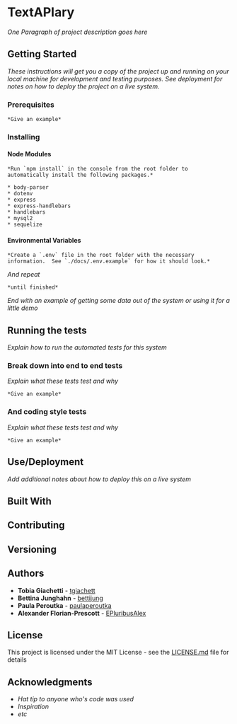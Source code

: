 # TextAPIary

*One Paragraph of project description goes here*

## Getting Started

*These instructions will get you a copy of the project up and running on your local machine for development and testing purposes. See deployment for notes on how to deploy the project on a live system.*

### Prerequisites

```
*Give an example*
```

### Installing

#### Node Modules

```
*Run `npm install` in the console from the root folder to automatically install the following packages.*

* body-parser
* dotenv
* express
* express-handlebars
* handlebars
* mysql2
* sequelize
```

#### Environmental Variables

```
*Create a `.env` file in the root folder with the necessary information.  See `./docs/.env.example` for how it should look.*
```

*And repeat*

```
*until finished*
```

*End with an example of getting some data out of the system or using it for a little demo*

## Running the tests

*Explain how to run the automated tests for this system*

### Break down into end to end tests

*Explain what these tests test and why*

```
*Give an example*
```

### And coding style tests

*Explain what these tests test and why*

```
*Give an example*
```

## Use/Deployment

*Add additional notes about how to deploy this on a live system*

## Built With


## Contributing


## Versioning


## Authors

* **Tobia Giachetti** - [tgiachett](https://github.com/tgiachett)
* **Bettina Junghahn** - [bettijung](https://github.com/bettijung)
* **Paula Peroutka** - [paulaperoutka](https://github.com/paulaperoutka)
* **Alexander Florian-Prescott** - [EPluribusAlex](https://github.com/EPluribusAlex)

## License

This project is licensed under the MIT License - see the [LICENSE.md](LICENSE.md) file for details

## Acknowledgments

* *Hat tip to anyone who's code was used*
* *Inspiration*
* *etc*